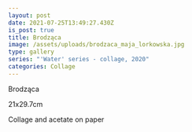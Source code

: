 ```yaml
---
layout: post
date: 2021-07-25T13:49:27.430Z
is_post: true
title: Brodząca
image: /assets/uploads/brodzaca_maja_lorkowska.jpg
type: gallery
series: "'Water' series - collage, 2020"
categories: Collage
---
```

Brodząca

21x29.7cm

Collage and acetate on paper